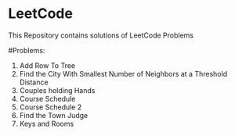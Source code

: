 # LeetCode
This Repository contains solutions of LeetCode Problems


#Problems: 
1. Add Row To Tree
2. Find the City With Smallest Number of Neighbors at a Threshold Distance
3. Couples holding Hands
4. Course Schedule
5. Course Schedule 2
6. Find the Town Judge
7. Keys and Rooms
